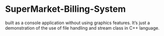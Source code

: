 # SuperMarket-Billing-System
built as a console application without using graphics features. It’s just a demonstration of the use of file handling and stream class in C++ language.
